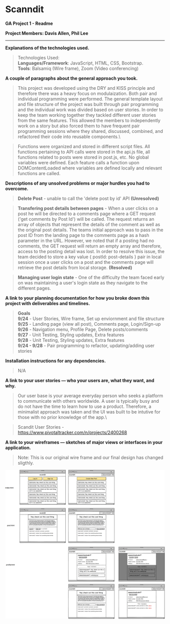 
# Scanndit

**GA Project 1 - Readme**

**Project Members: Davis Allen, Phil Lee**

---

**Explanations of the technologies used.**

>Technologies Used:\
**Languages/Framework**: JavaScript, HTML, CSS, Bootstrap.\
**Tools**: Balsamiq (Wire frame), Zoom (Video conferencing)

**A couple of paragraphs about the general approach you took.**

> This project was developed using the DRY and KISS principle and therefore there was a heavy focus on modulaization. Both pair and individual programming were performed. The general template layout and file structure of the project was built through pair programming and the individual work was divided based on user stories. In order to keep the team working together they tackled different user stories from the same features. This allowed the members to independently work on a story but also forced them to have frequent pair programming sessions where they shared, discussed, combined, and refactored their code into reusable components.\

> Functions were organized and stored in different script files. All functions pertaining to API calls were stored in the api.js file, all functions related to posts were stored in post.js, etc. No global variables were defined. Each feature calls a function upon DOMContentLoaded where variables are defined locally and relevant functions are called.


**Descriptions of any unsolved problems or major hurdles you had to overcome.**

> **Delete Post** - unable to call the 'delete post by id' API **(Unresolved)**

> **Transfering post details between pages** - When a user clicks on a post he will be directed to a comments page where a GET request ('get comments by Post Id') will be called. The request returns an array of objects that represent the details of the comment as well as the original post details. The teams initial approach was to pass in the post ID from the landing page to the comments page as a hash parameter in the URL. However, we noted that if a posting had no comments, the GET request will return an empty array and therefore, access to the posting detail was lost. In order to resolve this issue, the team decided to store a key value { postId: post-details } pair in local session once a user clicks on a post and the comments page will retrieve the post details from local storage. **(Resolved)**

> **Managing user login state** - One of the difficulty the team faced early on was maintaining a user's login state as they navigate to the different pages.


**A link to your planning documentation for how you broke down this project with deliverables and timelines.**

> **Goals**\
    **9/24** - User Stories, Wire frame, Set up enviornment and file structure\
    **9/25** - Landing page (view all post), Comments page, Login/Sign-up\
    **9/26** - Navigation menu, Profile Page, Delete posts/comments \
    **9/27** - Unit Testing, Styling updates, Extra features\
    **9/28** - Unit Testing, Styling updates, Extra features\
    **9/24 - 9/28** - Pair programming to refactor, updating/adding user stories
    
**Installation instructions for any dependencies.**

> N/A

**A link to your user stories — who your users are, what they want, and why.**

> Our user base is your average everyday person who seeks a platform to communicate with others worldwide. A user is typically busy and do not have the time to learn how to use a product. Therefore, a minimalist approach was taken and the UI was built to be intutive for those with no prior knowledge of the app.\

>Scandit User Stories - https://www.pivotaltracker.com/n/projects/2400268

**A link to your wireframes — sketches of major views or interfaces in your application.**

> Note: This is our original wire frame and our final design has changed sligthly.

![](Scanndit_Wire_Frame.png)
